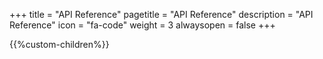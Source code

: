 +++
title = "API Reference"
pagetitle = "API Reference"
description = "API Reference"
icon = "fa-code" 
weight = 3
alwaysopen = false
+++

{{%custom-children%}}
